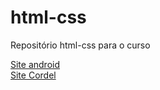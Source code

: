 # html-css
 Repositório html-css para o curso

<a href="https://raysidney.github.io/html-css/desafios/011-siteandroid/index.html">Site android</a>  <br>
<a href="https://raysidney.github.io/html-css/desafios/012-Cordel/index.html">Site Cordel</a> 
